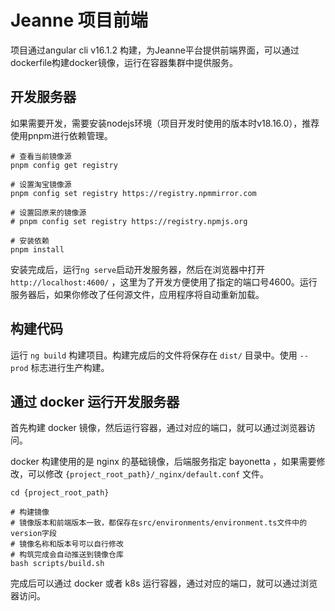 # Jeanne 项目前端

项目通过angular cli v16.1.2 构建，为Jeanne平台提供前端界面，可以通过dockerfile构建docker镜像，运行在容器集群中提供服务。

## 开发服务器

如果需要开发，需要安装nodejs环境（项目开发时使用的版本时v18.16.0），推荐使用pnpm进行依赖管理。

```
# 查看当前镜像源
pnpm config get registry

# 设置淘宝镜像源
pnpm config set registry https://registry.npmmirror.com

# 设置回原来的镜像源
# pnpm config set registry https://registry.npmjs.org

# 安装依赖
pnpm install
```

安装完成后，运行`ng serve`启动开发服务器，然后在浏览器中打开 `http://localhost:4600/` ，这里为了开发方便使用了指定的端口号4600。运行服务器后，如果你修改了任何源文件，应用程序将自动重新加载。

## 构建代码

运行 `ng build` 构建项目。构建完成后的文件将保存在 `dist/` 目录中。使用 `--prod` 标志进行生产构建。

## 通过 docker 运行开发服务器

首先构建 docker 镜像，然后运行容器，通过对应的端口，就可以通过浏览器访问。

docker 构建使用的是 nginx 的基础镜像，后端服务指定 bayonetta ，如果需要修改，可以修改 `{project_root_path}/_nginx/default.conf` 文件。

```
cd {project_root_path}

# 构建镜像
# 镜像版本和前端版本一致，都保存在src/environments/environment.ts文件中的version字段
# 镜像名称和版本号可以自行修改
# 构筑完成会自动推送到镜像仓库
bash scripts/build.sh
```

完成后可以通过 docker 或者 k8s 运行容器，通过对应的端口，就可以通过浏览器访问。
